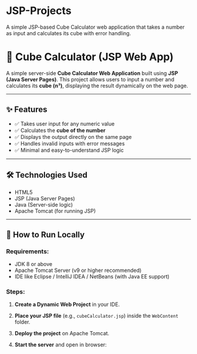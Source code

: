 # JSP-Projects
A simple JSP-based Cube Calculator web application that takes a number as input and calculates its cube with error handling.
# 🔢 Cube Calculator (JSP Web App)

A simple server-side **Cube Calculator Web Application** built using **JSP (Java Server Pages)**. This project allows users to input a number and calculates its **cube (n³)**, displaying the result dynamically on the web page.

---

## ✨ Features

- ✅ Takes user input for any numeric value
- ✅ Calculates the **cube of the number**
- ✅ Displays the output directly on the same page
- ✅ Handles invalid inputs with error messages
- ✅ Minimal and easy-to-understand JSP logic

---

## 🛠️ Technologies Used

- HTML5
- JSP (Java Server Pages)
- Java (Server-side logic)
- Apache Tomcat (for running JSP)

---

## 🏃 How to Run Locally

### Requirements:

- JDK 8 or above
- Apache Tomcat Server (v9 or higher recommended)
- IDE like Eclipse / IntelliJ IDEA / NetBeans (with Java EE support)

### Steps:

1. **Create a Dynamic Web Project** in your IDE.

2. **Place your JSP file** (e.g., `cubeCalculator.jsp`) inside the `WebContent` folder.

3. **Deploy the project** on Apache Tomcat.

4. **Start the server** and open in browser:

